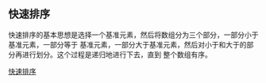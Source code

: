## 快速排序

快速排序的基本思想是选择一个基准元素，然后将数组分为三个部分，一部分小于基准元素，一部分等于
基准元素，一部分大于基准元素，然后对小于和大于的部分再进行划分。这个过程是递归地进行下去，直到
整个数组有序。

[快速排序](QuickSort.kt)